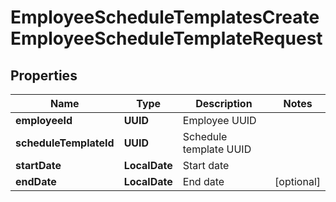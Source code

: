 

# EmployeeScheduleTemplatesCreateEmployeeScheduleTemplateRequest


## Properties

| Name | Type | Description | Notes |
|------------ | ------------- | ------------- | -------------|
|**employeeId** | **UUID** | Employee UUID |  |
|**scheduleTemplateId** | **UUID** | Schedule template UUID |  |
|**startDate** | **LocalDate** | Start date |  |
|**endDate** | **LocalDate** | End date |  [optional] |



